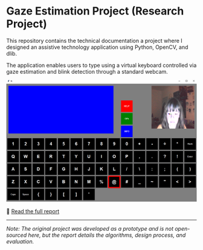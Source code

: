 # Gaze Estimation Project (Research Project)

This repository contains the technical documentation a project where I designed
an assistive technology application using Python, OpenCV, and dlib.

The application enables users to type using a virtual keyboard controlled via gaze estimation and blink detection
through a standard webcam.

![Interface](assets/Interface.png)

📄 [Read the full report](https://github.com/<username>/<repo>/raw/main/docs/GAZE_ESTIMATION_PROJECT.pdf)

---
*Note: The original project was developed as a prototype and is not open-sourced here, 
but the report details the algorithms, design process, and evaluation.*

